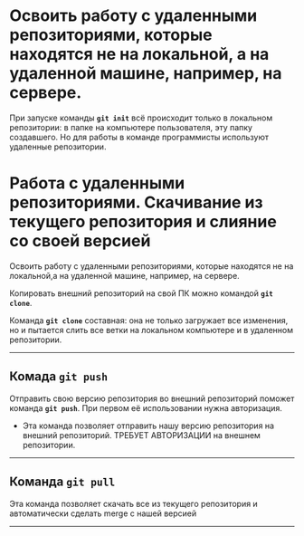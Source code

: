 # Освоить работу с удаленными репозиториями, которые находятся не на локальной, а на удаленной машине, например, на сервере.

При запуске команды **```git init```** всё происходит только в локальном репозитории: в папке на компьютере пользователя, эту папку создавшего. Но для работы в команде программисты
используют удаленные репозитории.

# Работа с удаленными репозиториями. Скачивание из текущего репозитория и слияние со своей версией

Освоить работу с удаленными репозиториями, которые находятся не на локальной,а на удаленной машине, например, на сервере.

Копировать внешний репозиторий на свой ПК можно командой **```git clone```**.

Команда **```git clone```** составная: она не только загружает все изменения, но и пытается слить все ветки на локальном компьютере и в удаленном репозитории.
***

## Комада **```git push```**

Отправить свою версию репозитория во внешний репозиторий поможет команда **```git push```**. При первом её использовании нужна авторизация.

* Эта команда позволяет отправить нашу версию репозитория на внешний репозиторий. ТРЕБУЕТ АВТОРИЗАЦИИ на внешнем репозитории.
***

## Команда **```git pull```**

Эта команда позволяет скачать все из текущего репозитория и автоматически сделать merge с нашей версией
***
